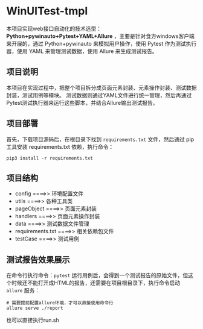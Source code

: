 # WinUITest-tmpl

本项目实现web接口自动化的技术选型：**Python+pywinauto+Pytest+YAML+Allure** ，主要是针对食方windows客户端来开展的，通过 Python+pywinauto 来模拟用户操作，使用 Pytest 作为测试执行器，使用 YAML 来管理测试数据，使用 Allure 来生成测试报告。


## 项目说明

本项目在实现过程中，把整个项目拆分成页面元素封装、元素操作封装、测试数据封装，测试用例等模块。
测试数据则通过YAML文件进行统一管理，然后再通过Pytest测试执行器来运行这些脚本，并结合Allure输出测试报告。


## 项目部署

首先，下载项目源码后，在根目录下找到 ```requirements.txt``` 文件，然后通过 pip 工具安装 requirements.txt 依赖，执行命令：

```
pip3 install -r requirements.txt
```




## 项目结构

- config ====>> 环境配置文件
- utils ====>> 各种工具类
- pageObject ====>> 页面元素封装
- handlers ====>> 页面元素操作封装
- data ====>> 测试数据文件管理
- requirements.txt ====>> 相关依赖包文件
- testCase ====>> 测试用例


## 测试报告效果展示

在命令行执行命令：```pytest``` 运行用例后，会得到一个测试报告的原始文件，但这个时候还不能打开成HTML的报告，还需要在项目根目录下，执行命令启动 ```allure``` 服务：

```
# 需要提前配置allure环境，才可以直接使用命令行
allure serve ./report
```

也可以直接执行run.sh